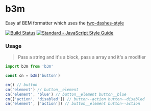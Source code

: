 # b3m
Easy af BEM formatter which uses the [two-dashes-style](https://en.bem.info/methodology/naming-convention/#two-dashes-style)

[![Build Status](https://travis-ci.org/entwicklerstube/b3m.svg?branch=master)](https://travis-ci.org/entwicklerstube/b3m)
[![Standard - JavaScript Style Guide](https://img.shields.io/badge/code%20style-standard-brightgreen.svg)](http://standardjs.com/)

### Usage
> Pass a string and it's a block, pass a array and it's a modifier

```js
import b3m from 'b3m'

const cn = b3m('button')

cn() // button
cn('element') // button__element
cn('element', 'blue') // button__element button__blue
cn(['action', 'disabled']) // button--action button--disabled
cn('element', ['action']) // button__element button--action
```
